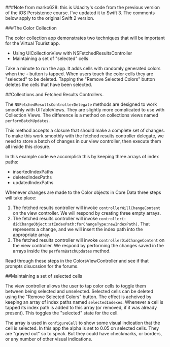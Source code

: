 
###Note from marko628: this is Udacity's code from the previous version of the iOS Persistence course. I've updated it to Swift 3. The comments below apply to the original Swift 2 version.

###The Color Collection

The color collection app demonstrates two techniques that will be important for the Virtual Tourist app. 

- Using UICollectionView with NSFetchedResultsController
- Maintaining a set of "selected" cells

Take a minute to run the app. It adds cells with randomly generated colors when the `+` button is tapped. When users touch the color cells they are "selected" to be deleted. Tapping the "Remove Selected Colors" button deletes the cells that have been selected.

##Collections and Fetched Results Controllers. 

The `NSFetchedResultsControllerDelegate` methods are designed to work smoothly with UITableViews. They are slightly more complicated to use with Collection Views. The difference is a method on collections views named `performBatchUpdates`. 

This method accepts a closure that should make a complete set of changes. To make this work smoothly with the fetched results controller delegate, we need to store a batch of changes in our view controller, then execute them all inside this closure. 

In this example code we accomplish this by keeping three arrays of index paths: 

 - insertedIndexPaths
 - deletedIndexPaths
 - updatedIndexPaths

Whenever changes are made to the Color objects in Core Data three steps will take place:

1. The fetched results controller will invoke `controllerWillChangeContent` on the view controller. We will respond by creating three empty arrays.
2. The fetched results controller will invoke `controller(: didChangeObject:atIndexPath:forChangeType:newIndexPath)`. That represents a change, and we will insert the index path into the appropriate array.
3. The fetched results controller will invoke `controllerDidChangeContent` on the view controller. We respond by performing the changes saved in the arrays inside the `performBatchUpdates` method. 

Read through these steps in the ColorsViewController and see if that prompts disucssion for the forums. 

##Maintaining a set of selected cells

The view controller allows the user to tap color cells to toggle them between being selected and unselected. Selected cells can be deleted using the "Remove Selected Colors" button. The effect is acheived by keeping an array of index paths named `selectedIndexes`. Whenever a cell is tapped its index path is added to this array (or removed, if it was already present). This toggles the "selected" state for the cell. 

The array is used in `configureCell` to show some visual indication that the cell is selected. In this app the alpha is set to 0.05 on selected cells. They are "grayed out" so to speak. But they could have checkmarks, or borders, or any number of other visual indications. 

